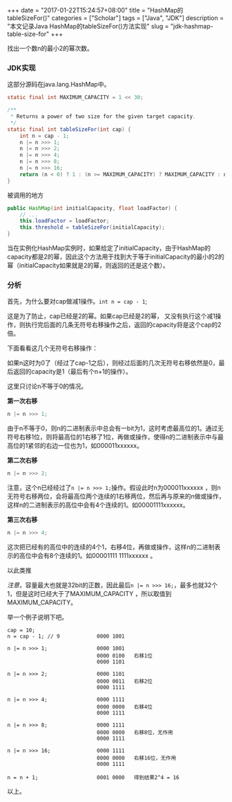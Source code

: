 +++
date = "2017-01-22T15:24:57+08:00"
title = "HashMap的tableSizeFor()"
categories = ["Scholar"]
tags = ["Java", "JDK"]
description = "本文记录Java HashMap的tableSizeFor()方法实现"
slug = "jdk-hashmap-table-size-for"
+++

找出一个数n的最小2的幂次数。

### JDK实现

这部分源码在java.lang.HashMap中。

```java
static final int MAXIMUM_CAPACITY = 1 << 30;

/**
 * Returns a power of two size for the given target capacity.
 */
static final int tableSizeFor(int cap) {
    int n = cap - 1;
    n |= n >>> 1;
    n |= n >>> 2;
    n |= n >>> 4;
    n |= n >>> 8;
    n |= n >>> 16;
    return (n < 0) ? 1 : (n >= MAXIMUM_CAPACITY) ? MAXIMUM_CAPACITY : n + 1;
}
```

被调用的地方

```java
public HashMap(int initialCapacity, float loadFactor) {
    // ...
    this.loadFactor = loadFactor;
    this.threshold = tableSizeFor(initialCapacity);
}
```

当在实例化HashMap实例时，如果给定了initialCapacity，由于HashMap的capacity都是2的幂，因此这个方法用于找到大于等于initialCapacity的最小的2的幂（initialCapacity如果就是2的幂，则返回的还是这个数）。 

### 分析

首先，为什么要对cap做减1操作。`int n = cap - 1`; 

这是为了防止，cap已经是2的幂。如果cap已经是2的幂， 又没有执行这个减1操作，则执行完后面的几条无符号右移操作之后，返回的capacity将是这个cap的2倍。


下面看看这几个无符号右移操作： 

如果n这时为0了（经过了cap-1之后），则经过后面的几次无符号右移依然是0，最后返回的capacity是1（最后有个n+1的操作）。 

这里只讨论n不等于0的情况。 

__第一次右移__

```java
n |= n >>> 1;
```

由于n不等于0，则n的二进制表示中总会有一bit为1，这时考虑最高位的1。通过无符号右移1位，则将最高位的1右移了1位，再做或操作，使得n的二进制表示中与最高位的1紧邻的右边一位也为1，如000011xxxxxx。 

__第二次右移__

```java
n |= n >>> 2;
```

注意，这个n已经经过了`n |= n >>> 1;`操作。假设此时n为000011xxxxxx ，则n无符号右移两位，会将最高位两个连续的1右移两位，然后再与原来的n做或操作，这样n的二进制表示的高位中会有4个连续的1。如00001111xxxxxx。 

__第三次右移__

```java
n |= n >>> 4;
```

这次把已经有的高位中的连续的4个1，右移4位，再做或操作，这样n的二进制表示的高位中会有8个连续的1。如00001111 1111xxxxxx 。

以此类推 

_注意_，容量最大也就是32bit的正数，因此最后`n |= n >>> 16;`，最多也就32个1，但是这时已经大于了MAXIMUM_CAPACITY ，所以取值到MAXIMUM_CAPACITY。

举一个例子说明下吧。 

```console
cap = 10;
n = cap - 1; // 9            0000 1001

n |= n >>> 1;                0000 1001
                             0000 0100   右移1位
                             0000 1101

n |= n >>> 2;                0000 1101
                             0000 0011   右移2位
                             0000 1111

n |= n >>> 4;                0000 1111
                             0000 0000   右移4位
                             0000 1111

n |= n >>> 8;                0000 1111
                             0000 0000   右移8位，无作用
                             0000 1111

n |= n >>> 16;               0000 1111
                             0000 0000   右移16位，无作用
                             0000 1111

n = n + 1;                   0001 0000   得到结果2^4 = 16
```

以上。